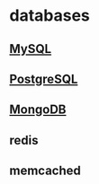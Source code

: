 # databases

## [MySQL](mysql.md)

## [PostgreSQL](postgresql.md)

## [MongoDB](mongodb.md)

## redis

## memcached

